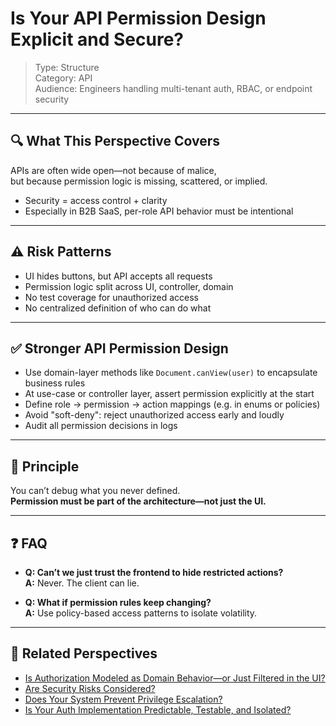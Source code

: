 # Is Your API Permission Design Explicit and Secure?

> Type: Structure  
> Category: API  
> Audience: Engineers handling multi-tenant auth, RBAC, or endpoint security

---

## 🔍 What This Perspective Covers

APIs are often wide open—not because of malice,  
but because permission logic is missing, scattered, or implied.

- Security = access control + clarity  
- Especially in B2B SaaS, per-role API behavior must be intentional

---

## ⚠️ Risk Patterns

- UI hides buttons, but API accepts all requests  
- Permission logic split across UI, controller, domain  
- No test coverage for unauthorized access  
- No centralized definition of who can do what

---

## ✅ Stronger API Permission Design

- Use domain-layer methods like `Document.canView(user)` to encapsulate business rules  
- At use-case or controller layer, assert permission explicitly at the start  
- Define role → permission → action mappings (e.g. in enums or policies)  
- Avoid "soft-deny": reject unauthorized access early and loudly  
- Audit all permission decisions in logs

---

## 🧠 Principle

You can’t debug what you never defined.  
**Permission must be part of the architecture—not just the UI.**

---

## ❓ FAQ

- **Q: Can’t we just trust the frontend to hide restricted actions?**  
  **A:** Never. The client can lie.

- **Q: What if permission rules keep changing?**  
  **A:** Use policy-based access patterns to isolate volatility.

---

## 🔗 Related Perspectives

- [Is Authorization Modeled as Domain Behavior—or Just Filtered in the UI?](../domain/domain-permissions.md)
- [Are Security Risks Considered?](../non-functional/security-risks.md)
- [Does Your System Prevent Privilege Escalation?](privilege-escalation-risk.md)
- [Is Your Auth Implementation Predictable, Testable, and Isolated?](../security/authn-authz-implementation.md)
